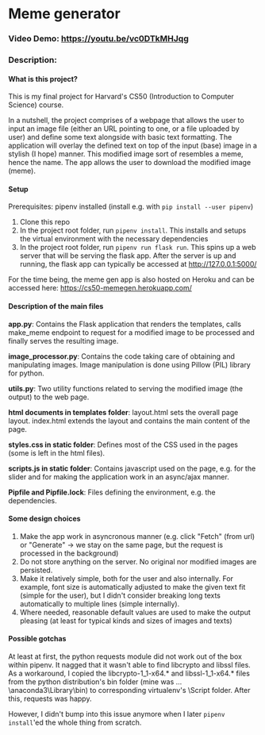 # Meme generator
### Video Demo:  https://youtu.be/vc0DTkMHJqg
### Description:

#### What is this project?

This is my final project for Harvard's CS50 (Introduction to Computer Science) course.

In a nutshell, the project comprises of a webpage that allows the user to input an image file (either an URL pointing to one, or a file uploaded by user) and define some text alongside with basic text formatting. The application will overlay the defined text on top of the input (base) image in a stylish (I hope) manner. This modified image sort of resembles a meme, hence the name. The app allows the user to download the modified image (meme).

#### Setup

Prerequisites: pipenv installed (install e.g. with `pip install --user pipenv`)

1. Clone this repo
2. In the project root folder, run `pipenv install`. This installs and setups the virtual environment with the necessary dependencies
3. In the project root folder, run `pipenv run flask run`. This spins up a web server that will be serving the flask app. After the server is up and running, the flask app can typically be accessed at http://127.0.0.1:5000/

For the time being, the meme gen app is also hosted on Heroku and can be accessed here:
https://cs50-memegen.herokuapp.com/

#### Description of the main files

**app.py**:
Contains the Flask application that renders the templates, calls make_meme endpoint to request for a modified image to be processed and finally serves the resulting image.

**image_processor.py**:
Contains the code taking care of obtaining and manipulating images. Image manipulation is done using Pillow (PIL) library for python.

**utils.py**:
Two utility functions related to serving the modified image (the output) to the web page.

**html documents in templates folder**:
layout.html sets the overall page layout. index.html extends the layout and contains the main content of the page.

**styles.css in static folder**:
Defines most of the CSS used in the pages (some is left in the html files).

**scripts.js in static folder**:
Contains javascript used on the page, e.g. for the slider and for making the application work in an async/ajax manner.

**Pipfile and Pipfile.lock**:
Files defining the environment, e.g. the dependencies.

#### Some design choices

1. Make the app work in asyncronous manner (e.g. click "Fetch" (from url) or "Generate" -> we stay on the same page, but the request is processed in the background)
2. Do not store anything on the server. No original nor modified images are persisted.
3. Make it relatively simple, both for the user and also internally. For example, font size is automatically adjusted to make the given text fit (simple for the user), but I didn't consider breaking long texts automatically to multiple lines (simple internally).
4. Where needed, reasonable default values are used to make the output pleasing (at least for typical kinds and sizes of images and texts)

#### Possible gotchas

At least at first, the python requests module did not work out of the box within pipenv. It nagged that it wasn't able to find libcrypto and libssl files. As a workaround, I copied the libcrypto-1_1-x64.* and libssl-1_1-x64.* files from the python distribution's bin folder (mine was …\anaconda3\Library\bin) to corresponding virtualenv's \Script folder. After this, requests was happy.

However, I didn't bump into this issue anymore when I later `pipenv install`'ed the whole thing from scratch.
